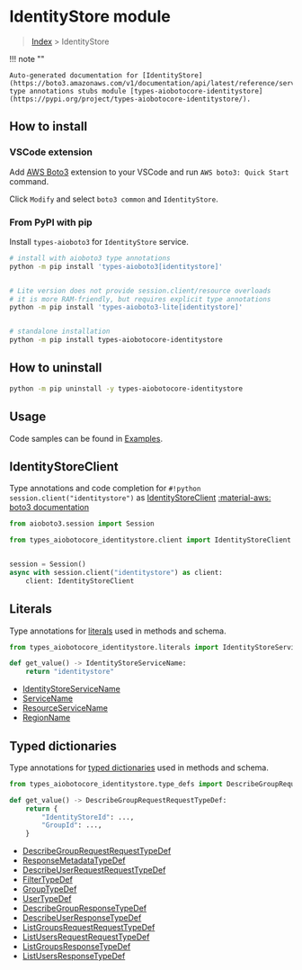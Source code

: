 # IdentityStore module

> [Index](../README.md) > IdentityStore


!!! note ""

    Auto-generated documentation for [IdentityStore](https://boto3.amazonaws.com/v1/documentation/api/latest/reference/services/identitystore.html#IdentityStore)
    type annotations stubs module [types-aiobotocore-identitystore](https://pypi.org/project/types-aiobotocore-identitystore/).

## How to install

### VSCode extension

Add [AWS Boto3](https://marketplace.visualstudio.com/items?itemName=Boto3typed.boto3-ide)
extension to your VSCode and run `AWS boto3: Quick Start` command.

Click `Modify` and select `boto3 common` and `IdentityStore`.

### From PyPI with pip

Install `types-aioboto3` for `IdentityStore` service.

```bash
# install with aioboto3 type annotations
python -m pip install 'types-aioboto3[identitystore]'


# Lite version does not provide session.client/resource overloads
# it is more RAM-friendly, but requires explicit type annotations
python -m pip install 'types-aioboto3-lite[identitystore]'


# standalone installation
python -m pip install types-aiobotocore-identitystore
```



## How to uninstall

```bash
python -m pip uninstall -y types-aiobotocore-identitystore
```

## Usage

Code samples can be found in [Examples](./usage.md).

## IdentityStoreClient

Type annotations and code completion for  `#!python session.client("identitystore")` as [IdentityStoreClient](./client.md)
[:material-aws: boto3 documentation](https://boto3.amazonaws.com/v1/documentation/api/latest/reference/services/identitystore.html#IdentityStore.Client)

```python title="Usage example"
from aioboto3.session import Session

from types_aiobotocore_identitystore.client import IdentityStoreClient


session = Session()
async with session.client("identitystore") as client:
    client: IdentityStoreClient
```








## Literals

Type annotations for [literals](./literals.md) used in methods and schema.

```python title="Usage example"
from types_aiobotocore_identitystore.literals import IdentityStoreServiceName

def get_value() -> IdentityStoreServiceName:
    return "identitystore"
```

- [IdentityStoreServiceName](./literals.md#identitystoreservicename)
- [ServiceName](./literals.md#servicename)
- [ResourceServiceName](./literals.md#resourceservicename)
- [RegionName](./literals.md#regionname)




## Typed dictionaries

Type annotations for [typed dictionaries](./type_defs.md) used in methods and schema.

```python title="Usage example"
from types_aiobotocore_identitystore.type_defs import DescribeGroupRequestRequestTypeDef

def get_value() -> DescribeGroupRequestRequestTypeDef:
    return {
        "IdentityStoreId": ...,
        "GroupId": ...,
    }
```

- [DescribeGroupRequestRequestTypeDef](./type_defs.md#describegrouprequestrequesttypedef)
- [ResponseMetadataTypeDef](./type_defs.md#responsemetadatatypedef)
- [DescribeUserRequestRequestTypeDef](./type_defs.md#describeuserrequestrequesttypedef)
- [FilterTypeDef](./type_defs.md#filtertypedef)
- [GroupTypeDef](./type_defs.md#grouptypedef)
- [UserTypeDef](./type_defs.md#usertypedef)
- [DescribeGroupResponseTypeDef](./type_defs.md#describegroupresponsetypedef)
- [DescribeUserResponseTypeDef](./type_defs.md#describeuserresponsetypedef)
- [ListGroupsRequestRequestTypeDef](./type_defs.md#listgroupsrequestrequesttypedef)
- [ListUsersRequestRequestTypeDef](./type_defs.md#listusersrequestrequesttypedef)
- [ListGroupsResponseTypeDef](./type_defs.md#listgroupsresponsetypedef)
- [ListUsersResponseTypeDef](./type_defs.md#listusersresponsetypedef)

